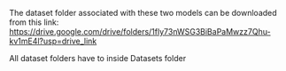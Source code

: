 The dataset folder associated with these two models can be downloaded from this link: https://drive.google.com/drive/folders/1fly73nWSG3BiBaPaMwzz7Qhu-kv1mE4l?usp=drive_link


All dataset folders have to inside Datasets folder 
